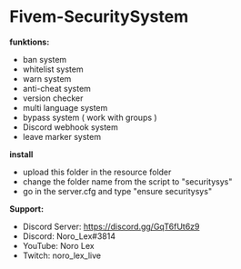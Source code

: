 # Fivem-SecuritySystem
 **funktions:**
 - ban system
 - whitelist system
 - warn system
 - anti-cheat system
 - version checker
 - multi language system
 - bypass system ( work with groups )
 - Discord webhook system
 - leave marker system
 
 **install**
 - upload this folder in the resource folder
 - change the folder name from the script to "securitysys"
 - go in the server.cfg and type "ensure securitysys"

 **Support:**
 - Discord Server: https://discord.gg/GqT6fUt6z9
 - Discord: Noro_Lex#3814
 - YouTube: Noro Lex 
 - Twitch: noro_lex_live
